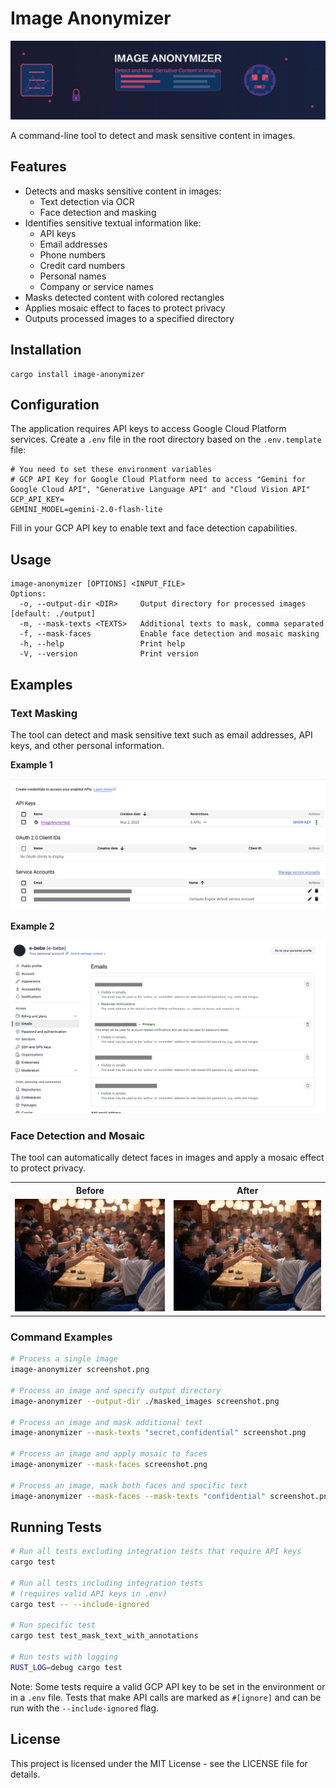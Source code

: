 # Image Anonymizer

![Image Anonymizer Header](header.svg)

A command-line tool to detect and mask sensitive content in images.

## Features
- Detects and masks sensitive content in images:
  - Text detection via OCR
  - Face detection and masking
- Identifies sensitive textual information like:
  - API keys
  - Email addresses
  - Phone numbers
  - Credit card numbers
  - Personal names
  - Company or service names
- Masks detected content with colored rectangles
- Applies mosaic effect to faces to protect privacy
- Outputs processed images to a specified directory

## Installation
```
cargo install image-anonymizer
```

## Configuration
The application requires API keys to access Google Cloud Platform services. Create a `.env` file in the root directory based on the `.env.template` file:
```
# You need to set these environment variables
# GCP API Key for Google Cloud Platform need to access "Gemini for Google Cloud API", "Generative Language API" and "Cloud Vision API"
GCP_API_KEY=
GEMINI_MODEL=gemini-2.0-flash-lite
```
Fill in your GCP API key to enable text and face detection capabilities.

## Usage
```
image-anonymizer [OPTIONS] <INPUT_FILE>
Options:
  -o, --output-dir <DIR>     Output directory for processed images [default: ./output]
  -m, --mask-texts <TEXTS>   Additional texts to mask, comma separated
  -f, --mask-faces           Enable face detection and mosaic masking
  -h, --help                 Print help
  -V, --version              Print version
```

## Examples

### Text Masking

The tool can detect and mask sensitive text such as email addresses, API keys, and other personal information.

**Example 1**

![Screenshot with sensitive text](examples/masked_text1.png)

**Example 2**

![Screenshot with masked text](examples/masked_text2.png)

### Face Detection and Mosaic

The tool can automatically detect faces in images and apply a mosaic effect to protect privacy.

<table>
  <tr>
    <th>Before</th>
    <th>After</th>
  </tr>
  <tr>
    <td><img src="examples/face_before.jpg" width="400"></td>
    <td><img src="examples/face_after.jpg" width="400"></td>
  </tr>
</table>

### Command Examples

```bash
# Process a single image 
image-anonymizer screenshot.png

# Process an image and specify output directory
image-anonymizer --output-dir ./masked_images screenshot.png

# Process an image and mask additional text
image-anonymizer --mask-texts "secret,confidential" screenshot.png

# Process an image and apply mosaic to faces
image-anonymizer --mask-faces screenshot.png

# Process an image, mask both faces and specific text
image-anonymizer --mask-faces --mask-texts "confidential" screenshot.png
```

## Running Tests
```bash
# Run all tests excluding integration tests that require API keys
cargo test

# Run all tests including integration tests
# (requires valid API keys in .env)
cargo test -- --include-ignored

# Run specific test
cargo test test_mask_text_with_annotations

# Run tests with logging
RUST_LOG=debug cargo test
```

Note: Some tests require a valid GCP API key to be set in the environment or in a `.env` file. Tests that make API calls are marked as `#[ignore]` and can be run with the `--include-ignored` flag.

## License
This project is licensed under the MIT License - see the LICENSE file for details.
